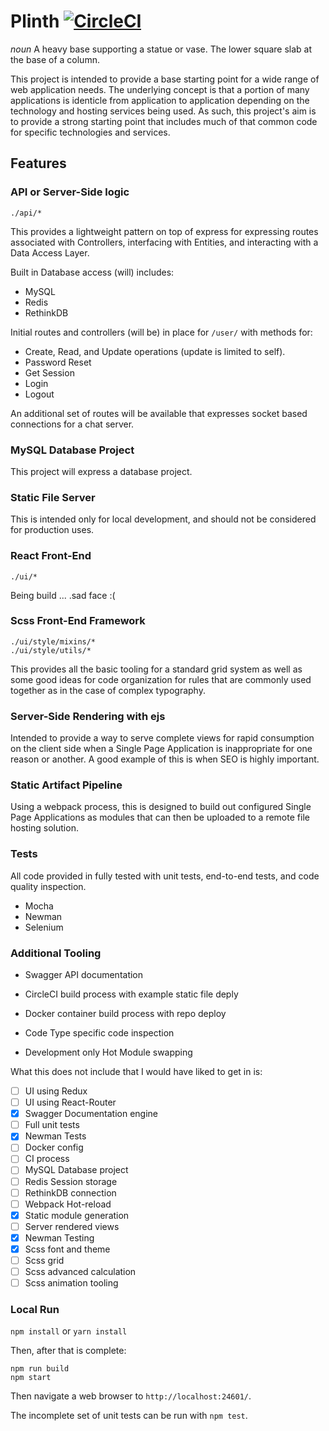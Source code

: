 # Plinth [![CircleCI](https://circleci.com/gh/mwj8410/Plinth/tree/development.svg?style=svg)](https://circleci.com/gh/mwj8410/Plinth/tree/development)
*noun* A heavy base supporting a statue or vase. The lower square slab at the base of a column.

This project is intended to provide a base starting point for a wide range of web application needs. The underlying concept is that a portion of many applications is identicle from application to application depending on the technology and hosting services being used. As such, this project's aim is to provide a strong starting point that includes much of that common code for specific technologies and services.

## Features ##
### API or Server-Side logic ###
`./api/*`

This provides a lightweight pattern on top of express for expressing routes associated with Controllers, interfacing with Entities, and interacting with a Data Access Layer.

Built in Database access (will) includes:
* MySQL
* Redis
* RethinkDB

Initial routes and controllers (will be) in place for `/user/` with methods for:
* Create, Read, and Update operations (update is limited to self).
* Password Reset
* Get Session
* Login
* Logout

An additional set of routes will be available that expresses socket based connections for a chat server.

### MySQL Database Project ###
This project will express a database project.

### Static File Server ###
This is intended only for local development, and should not be considered for production uses. 

### React Front-End ###
`./ui/*`

Being build ... .sad face :(

### Scss Front-End Framework ###
```
./ui/style/mixins/*
./ui/style/utils/*
```

This provides all the basic tooling for a standard grid system as well as some good ideas for code organization for rules that are commonly used together as in the case of complex typography.

### Server-Side Rendering with ejs ###
Intended to provide a way to serve complete views for rapid consumption on the client side when a Single Page Application is inappropriate for one reason or another. A good example of this is when SEO is highly important.

### Static Artifact Pipeline ###
Using a webpack process, this is designed to build out configured Single Page Applications as modules that can then be uploaded to a remote file hosting solution.

### Tests ###
All code provided in fully tested with unit tests, end-to-end tests, and code quality inspection.

* Mocha
* Newman
* Selenium

### Additional Tooling ###
* Swagger API documentation

* CircleCI build process with example static file deply
* Docker container build process with repo deploy
* Code Type specific code inspection

* Development only Hot Module swapping

What this does not include that I would have liked to get in is:

- [ ] UI using Redux
- [ ] UI using React-Router
- [x] Swagger Documentation engine
- [ ] Full unit tests
- [x] Newman Tests
- [ ] Docker config
- [ ] CI process
- [ ] MySQL Database project
- [ ] Redis Session storage
- [ ] RethinkDB connection
- [ ] Webpack Hot-reload
- [x] Static module generation
- [ ] Server rendered views
- [x] Newman Testing
- [x] Scss font and theme
- [ ] Scss grid
- [ ] Scss advanced calculation
- [ ] Scss animation tooling

### Local Run
`npm install` or `yarn install`

Then, after that is complete:

```
npm run build
npm start
```

Then navigate a web browser to `http://localhost:24601/`.

The incomplete set of unit tests can be run with `npm test`.
